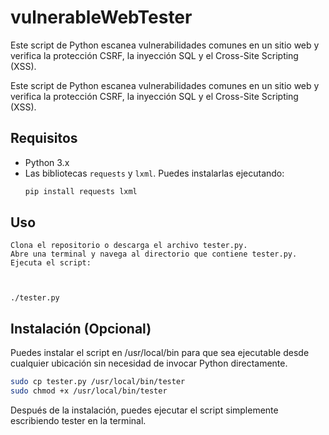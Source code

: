 # vulnerableWebTester
Este script de Python escanea vulnerabilidades comunes en un sitio web y verifica la protección CSRF, la inyección SQL y el Cross-Site Scripting (XSS).


Este script de Python escanea vulnerabilidades comunes en un sitio web y verifica la protección CSRF, la inyección SQL y el Cross-Site Scripting (XSS).

## Requisitos

- Python 3.x
- Las bibliotecas `requests` y `lxml`. Puedes instalarlas ejecutando:
  ```bash
  pip install requests lxml

## Uso

    Clona el repositorio o descarga el archivo tester.py.
    Abre una terminal y navega al directorio que contiene tester.py.
    Ejecuta el script:

    

    ./tester.py

## Instalación (Opcional)

Puedes instalar el script en /usr/local/bin para que sea ejecutable desde cualquier ubicación sin necesidad de invocar Python directamente.

```bash
sudo cp tester.py /usr/local/bin/tester
sudo chmod +x /usr/local/bin/tester
```
Después de la instalación, puedes ejecutar el script simplemente escribiendo tester en la terminal.
